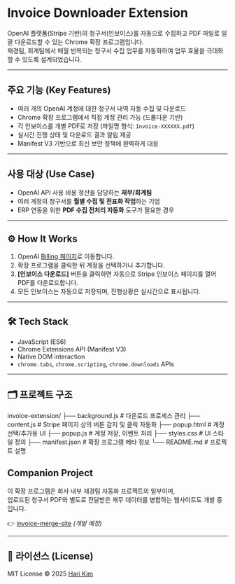 # Invoice Downloader Extension

OpenAI 플랫폼(Stripe 기반)의 청구서(인보이스)를 자동으로 수집하고 PDF 파일로 일괄 다운로드할 수 있는 Chrome 확장 프로그램입니다.  
재경팀, 회계팀에서 매월 반복되는 청구서 수집 업무를 자동화하여 업무 효율을 극대화할 수 있도록 설계되었습니다.

---

## 주요 기능 (Key Features)

- 여러 개의 OpenAI 계정에 대한 청구서 내역 자동 수집 및 다운로드
- Chrome 확장 프로그램에서 직접 계정 관리 가능 (드롭다운 기반)
- 각 인보이스를 개별 PDF로 저장 (파일명 형식: `Invoice-XXXXXX.pdf`)
- 실시간 진행 상태 및 다운로드 결과 알림 제공
- Manifest V3 기반으로 최신 보안 정책에 완벽하게 대응

---

## 사용 대상 (Use Case)

- OpenAI API 사용 비용 정산을 담당하는 **재무/회계팀**
- 여러 계정의 청구서를 **월별 수집 및 전표화 작업**하는 기업
- ERP 연동을 위한 **PDF 수집 전처리 자동화** 도구가 필요한 경우

---

## ⚙️ How It Works

1. OpenAI [Billing 페이지](https://platform.openai.com/account/billing)로 이동합니다.
2. 확장 프로그램을 클릭한 뒤 계정을 선택하거나 추가합니다.
3. **[인보이스 다운로드]** 버튼을 클릭하면 자동으로 Stripe 인보이스 페이지를 열어 PDF를 다운로드합니다.
4. 모든 인보이스는 자동으로 저장되며, 진행상황은 실시간으로 표시됩니다.

---

## 🛠️ Tech Stack

- JavaScript (ES6)
- Chrome Extensions API (Manifest V3)
- Native DOM interaction
- `chrome.tabs`, `chrome.scripting`, `chrome.downloads` APIs

---

## 🗂 프로젝트 구조

invoice-extension/
├── background.js # 다운로드 프로세스 관리
├── content.js # Stripe 페이지 상의 버튼 감지 및 클릭 자동화
├── popup.html # 계정 선택/추가용 UI
├── popup.js # 계정 저장, 이벤트 처리
├── styles.css # UI 스타일 정의
├── manifest.json # 확장 프로그램 메타 정보
└── README.md # 프로젝트 설명


## Companion Project

이 확장 프로그램은 회사 내부 재경팀 자동화 프로젝트의 일부이며,  
업로드된 청구서 PDF와 별도로 전달받은 재무 데이터를 병합하는 웹사이트도 개발 중입니다.

👉 [invoice-merge-site](https://github.com/hariqueen/invoice-merge-site) _(개발 예정)_

---

## 📄 라이선스 (License)

MIT License © 2025 [Hari Kim](https://github.com/hariqueen)

